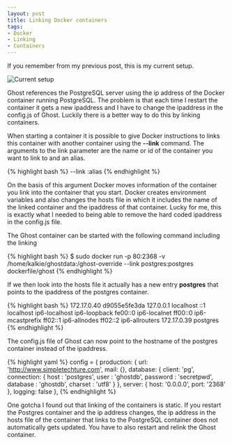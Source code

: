 ```yaml
---
layout: post
title: Linking Docker containers
tags:
- Docker
- Linking
- Containers
---
```


If you remember from my previous post, this is my current setup.

![Current setup](../../../img/TwoDockerContainer-3.jpg)

Ghost references the PostgreSQL server using the ip address of the Docker container running PostgreSQL. The problem is that each time I restart the container it gets a new ipaddress and I have to change the ipaddress in the config.js of Ghost. Luckily there is a better way to do this by linking containers.

When starting a container it is possible to give Docker instructions to links this container with another container using the **--link** command. The arguments to the link parameter are the name or id of the container you want to link to and an alias. 

{% highlight bash %}
--link <name or id>:alias
{% endhighlight %}

On the basis of this argument Docker moves information of the container you link into the container that you start. Docker creates environment variables and also changes the hosts file in which it includes the name of the linked container and the ipaddress of that container. Lucky for me, this is exactly what I needed to being able to remove the hard coded ipaddress in the config.js file.

The Ghost container can be started with the following command including the linking

{% highlight bash %}
$ sudo docker run -p 80:2368 -v /home/kalkie/ghostdata:/ghost-override --link postgres:postgres dockerfile/ghost
{% endhighlight %}

If we then look into the hosts file it actually has a new entry **postgres** that points to the ipaddress of the postgres container.

{% highlight bash %}
172.17.0.40     d9055e5fe3da
127.0.0.1       localhost
::1     localhost ip6-localhost ip6-loopback
fe00::0 ip6-localnet
ff00::0 ip6-mcastprefix
ff02::1 ip6-allnodes
ff02::2 ip6-allrouters
172.17.0.39     postgres
{% endhighlight %}
 
The config.js file of Ghost can now point to the hostname of the postgres container instead of the ipaddress.

{% highlight yaml %}
config = {
   production:
   {
       url: 'http://www.simpletechture.com',
       mail: {},
       database: {
            client: 'pg',
            connection: {
               host     : 'postgres',
                user     : 'ghostdb',
                password : 'secretpwd',
                database : 'ghostdb',
                charset  : 'utf8'
            }
        },
        server: {
            host: '0.0.0.0',
            port: '2368'
        },
        logging: false
    },
{% endhighlight %}

One gotcha I found out that linking of the containers is static. If you restart the Postgres container and the ip address changes, the ip address in the hosts file of the container that links to the PostgreSQL container does not automatically gets updated. You have to also restart and relink the Ghost container. 